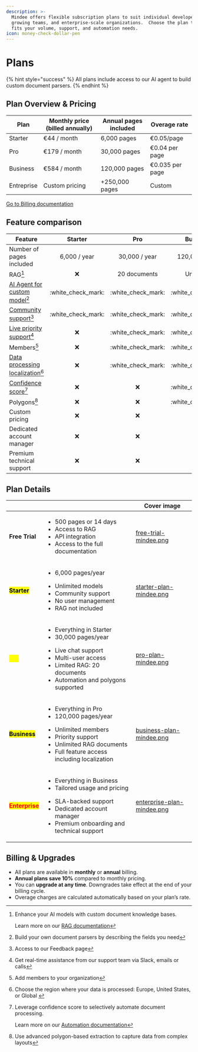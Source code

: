 ```yaml
---
description: >-
  Mindee offers flexible subscription plans to suit individual developers,
  growing teams, and enterprise-scale organizations.  Choose the plan that best
  fits your volume, support, and automation needs.
icon: money-check-dollar-pen
---
```


# Plans

{% hint style="success" %}
All plans include access to our AI agent to build custom document parsers.
{% endhint %}

## Plan Overview & Pricing

| Plan       | Monthly price (billed annually) | Annual pages included | Overage rate    |
| ---------- | ------------------------------- | --------------------- | --------------- |
| Starter    | €44 / month                     | 6,000 pages           | €0.05/page      |
| Pro        | €179 / month                    | 30,000 pages          | €0.04 per page  |
| Business   | €584 / month                    | 120,000 pages         | €0.035 per page |
| Entreprise | Custom pricing                  | +250,000 pages        | Custom          |

<a href="billing.md" class="button primary">Go to Billing documentation</a>

## Feature comparison

| Feature                                                |        Starter       |          Pro         |       Business       |      Enterprise      |
| ------------------------------------------------------ | :------------------: | :------------------: | :------------------: | :------------------: |
| Number of pages included                               |     6,000 / year     |     30,000 / year    |    120,000 / year    |    +250,000 / year   |
| RAG[^1]                                                |          :x:         |     20 documents     |       Unlimited      |       Unlimited      |
| [AI Agent for custom model](#user-content-fn-2)[^2]    | :white\_check\_mark: | :white\_check\_mark: | :white\_check\_mark: | :white\_check\_mark: |
| [Community support](#user-content-fn-3)[^3]            | :white\_check\_mark: | :white\_check\_mark: | :white\_check\_mark: | :white\_check\_mark: |
| [Live priority support](#user-content-fn-4)[^4]        |          :x:         | :white\_check\_mark: | :white\_check\_mark: | :white\_check\_mark: |
| Members[^5]                                            |          :x:         | :white\_check\_mark: | :white\_check\_mark: | :white\_check\_mark: |
| [Data processing localization](#user-content-fn-6)[^6] |          :x:         | :white\_check\_mark: | :white\_check\_mark: | :white\_check\_mark: |
| [Confidence score](#user-content-fn-7)[^7]             |          :x:         |          :x:         | :white\_check\_mark: | :white\_check\_mark: |
| Polygons[^8]                                           |          :x:         |          :x:         | :white\_check\_mark: | :white\_check\_mark: |
| Custom pricing                                         |          :x:         |          :x:         |          :x:         | :white\_check\_mark: |
| Dedicated account manager                              |          :x:         |          :x:         |          :x:         | :white\_check\_mark: |
| Premium technical support                              |          :x:         |          :x:         |          :x:         | :white\_check\_mark: |

## Plan Details

<table data-view="cards" data-full-width="false"><thead><tr><th></th><th></th><th data-hidden data-card-cover data-type="image">Cover image</th></tr></thead><tbody><tr><td><strong>Free Trial</strong></td><td><ul><li>500 pages or 14 days</li><li>Access to RAG</li><li>API integration</li><li>Access to the full documentation</li></ul></td><td><a href="../.gitbook/assets/free-trial-mindee.png">free-trial-mindee.png</a></td></tr><tr><td><mark style="color:$primary;"><strong>Starter</strong></mark></td><td><ul><li>6,000 pages/year</li></ul><ul><li>Unlimited models</li><li>Community support</li><li>No user management</li><li>RAG not included</li></ul></td><td><a href="../.gitbook/assets/starter-plan-mindee.png">starter-plan-mindee.png</a></td></tr><tr><td><mark style="color:yellow;"><strong>Pro</strong></mark></td><td><ul><li>Everything in Starter</li><li>30,000 pages/year</li></ul><ul><li>Live chat support</li><li>Multi-user access</li><li>Limited RAG: 20 documents</li><li>Automation and polygons supported</li></ul></td><td><a href="../.gitbook/assets/pro-plan-mindee.png">pro-plan-mindee.png</a></td></tr><tr><td><mark style="color:$success;"><strong>Business</strong></mark></td><td><ul><li>Everything in Pro</li><li>120,000 pages/year</li></ul><ul><li>Unlimited members</li><li>Priority support</li><li>Unlimited RAG documents</li><li>Full feature access including localization</li></ul></td><td><a href="../.gitbook/assets/business-plan-mindee.png">business-plan-mindee.png</a></td></tr><tr><td><mark style="color:red;"><strong>Enterprise</strong></mark></td><td><ul><li>Everything in Business</li><li>Tailored usage and pricing</li></ul><ul><li>SLA-backed support</li><li>Dedicated account manager</li><li>Premium onboarding and technical support</li></ul></td><td><a href="../.gitbook/assets/enterprise-plan-mindee.png">enterprise-plan-mindee.png</a></td></tr></tbody></table>



## Billing & Upgrades

* All plans are available in **monthly** or **annual** billing.
* **Annual plans save 10%** compared to monthly pricing.
* You can **upgrade at any time**. Downgrades take effect at the end of your billing cycle.
* Overage charges are calculated automatically based on your plan’s rate.

[^1]: Enhance your AI models with custom document knowledge bases.

    Learn more on our [RAG documentation](https://docs.mindee.com/models/improving-accuracy)

[^2]: Build your own document parsers by describing the fields you need

[^3]: Access to our Feedback page

[^4]: Get real-time assistance from our support team via Slack, emails or calls

[^5]: Add members to your organization

[^6]: Choose the region where your data is processed: Europe, United States, or Global&#x20;

[^7]: Leverage confidence score to selectively automate document processing.



    Learn more on our [Automation documentation](../models/automation-confidence-score.md)

[^8]: Use advanced polygon-based extraction to capture data from complex layouts
